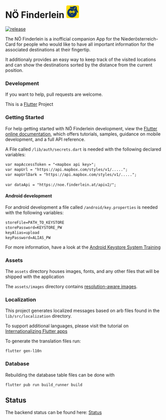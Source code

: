 # NÖ Finderlein <img height="40" src="assets/images/finderlein_logo_bunt.svg">

[![release](https://github.com/finderlein/noefinderlein_flutter/actions/workflows/release.yml/badge.svg)](https://github.com/finderlein/noefinderlein_flutter/actions/workflows/release.yml)

The NÖ Finderlein is a inofficial companion App for the Niederösterreich-Card for people who would like to have all important information for the associated destinations at their fingertip.

It additionaly provides an easy way to keep track of the visited locations and can show the destinations sorted by the distance from the current position.

### Development

If you want to help, pull requests are welcome.

This is a [Flutter](https://flutter.dev/) Project

### Getting Started

For help getting started with NÖ Finderlein development, view the
[Flutter online documentation](https://flutter.dev/docs), which offers tutorials,
samples, guidance on mobile development, and a full API reference.

A File called `/lib/auth/secrets.dart` is needed with the following declared variables:

```
var mapAccessToken = "<mapbox api key>";
var mapUrl = "https://api.mapbox.com/styles/v1/.....";
var mapUrlDark = "https://api.mapbox.com/styles/v1/.....";

var dataApi = "https://noe.finderlein.at/apiv2/";
```

#### Android development

For android development a file called `/android/key.properties` is needed with the following variables:

```
storeFile=PATH_TO_KEYSTORE
storePassword=KEYSTORE_PW
keyAlias=upload
keyPassword=ALIAS_PW
```

For more information, have a look at the [Android Keystore System Training](https://developer.android.com/training/articles/keystore)

### Assets

The `assets` directory houses images, fonts, and any other files that will be shipped with the application

The `assets/images` directory contains [resolution-aware
images](https://flutter.dev/docs/development/ui/assets-and-images#resolution-aware).

### Localization

This project generates localized messages based on arb files found in
the `lib/src/localization` directory.

To support additional languages, please visit the tutorial on
[Internationalizing Flutter
apps](https://flutter.dev/docs/development/accessibility-and-localization/internationalization)

To generate the translation files run:
```
flutter gen-l10n
```

### Database

Rebuilding the database table files can be done with

```
flutter pub run build_runner build
```

## Status

The backend status can be found here: [Status](https://stats.uptimerobot.com/x6jonFDyA)
